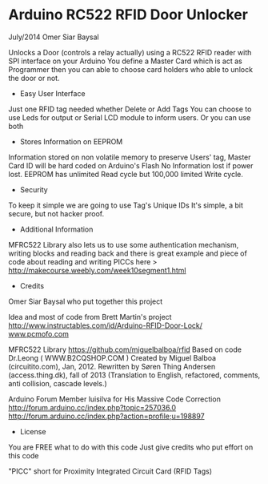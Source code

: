 Arduino RC522 RFID Door Unlocker
=======

July/2014 Omer Siar Baysal

Unlocks a Door (controls a relay actually)
using a RC522 RFID reader with SPI interface on your Arduino
You define a Master Card which is act as Programmer
then you can able to choose card holders who able to unlock
the door or not.

 * Easy User Interface

Just one RFID tag needed whether Delete or Add Tags
You can choose to use Leds for output or
Serial LCD module to inform users. Or you can use both

 * Stores Information on EEPROM

Information stored on non volatile memory to preserve
Users' tag, Master Card ID will be hard coded on Arduino's Flash
No Information lost if power lost. EEPROM has unlimited
Read cycle but 100,000 limited Write cycle. 

 * Security

To keep it simple we are going to use Tag's Unique IDs
It's simple, a bit secure, but not hacker proof.

 * Additional Information

MFRC522 Library also lets us to use some authentication
mechanism, writing blocks and reading back
and there is great example and piece of code
about reading and writing PICCs
here > http://makecourse.weebly.com/week10segment1.html

 * Credits

Omer Siar Baysal who put together this project

Idea and most of code from Brett Martin's project
http://www.instructables.com/id/Arduino-RFID-Door-Lock/
www.pcmofo.com

MFRC522 Library
https://github.com/miguelbalboa/rfid
Based on code Dr.Leong   ( WWW.B2CQSHOP.COM )
Created by Miguel Balboa (circuitito.com), Jan, 2012.
Rewritten by Søren Thing Andersen (access.thing.dk), fall of 2013 
(Translation to English, refactored, comments, anti collision, cascade levels.)

Arduino Forum Member luisilva for His Massive Code Correction
http://forum.arduino.cc/index.php?topic=257036.0
http://forum.arduino.cc/index.php?action=profile;u=198897

 * License

You are FREE what to do with this code 
Just give credits who put effort on this code

"PICC" short for Proximity Integrated Circuit Card (RFID Tags)

